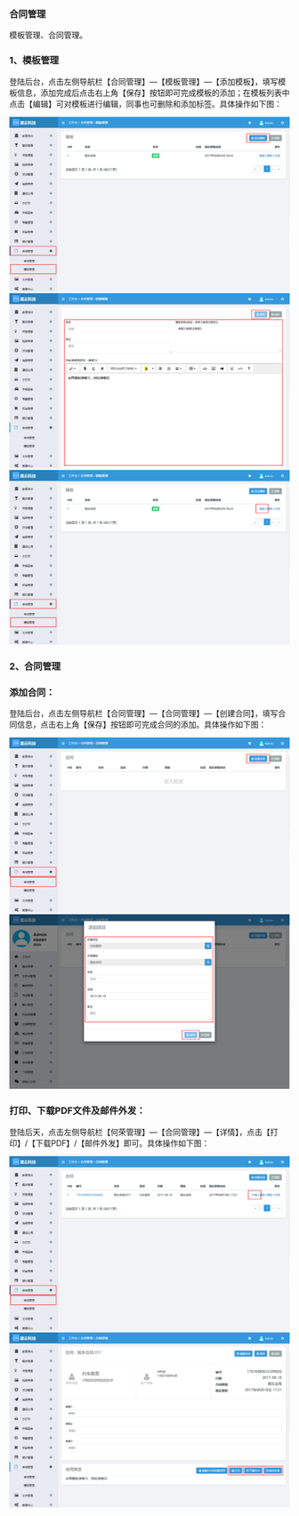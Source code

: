 ### 合同管理

模板管理、合同管理。

### 1、模板管理

登陆后台，点击左侧导航栏【合同管理】—【模板管理】—【添加模板】，填写模板信息，添加完成后点击右上角【保存】按钮即可完成模板的添加；在模板列表中点击【编辑】可对模板进行编辑，同事也可删除和添加标签。具体操作如下图：

![](/assets/模板管理01.jpg)![](/assets/模板管理02.jpg)![](/assets/模板管理03.jpg)

### 2、合同管理

### 添加合同：

登陆后台，点击左侧导航栏【合同管理】—【合同管理】—【创建合同】，填写合同信息，点击右上角【保存】按钮即可完成合同的添加。具体操作如下图：

![](/assets/合同管理01.jpg)![](/assets/合同管理02.jpg)

### 打印、下载PDF文件及邮件外发：

登陆后天，点击左侧导航栏【何荣管理】—【合同管理】—【详情】，点击【打印】/【下载PDF】/【邮件外发】即可。具体操作如下图：

![](/assets/合同管理03.jpg)![](/assets/合同管理04.jpg)




